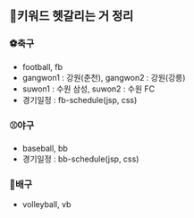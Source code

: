 ## :pushpin:키워드 헷갈리는 거 정리

### :soccer:축구
* football, fb
* gangwon1 : 강원(춘천), gangwon2 : 강원(강릉)
* suwon1 : 수원 삼성, suwon2 : 수원 FC
* 경기일정 : fb-schedule(jsp, css)

### :baseball:야구
* baseball, bb
* 경기일정 : bb-schedule(jsp, css)

### :volleyball:배구
* volleyball, vb
